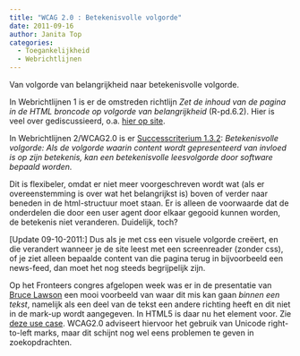 ```yaml
---
title: "WCAG 2.0 : Betekenisvolle volgorde"
date: 2011-09-16
author: Janita Top
categories: 
  - Toegankelijkheid
  - Webrichtlijnen
---
```

Van volgorde van belangrijkheid naar betekenisvolle volgorde.

In Webrichtlijnen 1 is er de omstreden richtlijn _Zet de inhoud van de pagina in de HTML broncode op volgorde van belangrijkheid_ (R-pd.6.2). Hier is veel over gediscussieerd, o.a. [hier op site](/blog/2008/05/webrichtlijnen-volgorde-van-belangrijkheid).

In Webrichtlijnen 2/WCAG2.0 is er [Successcriterium 1.3.2](http://versie2.webrichtlijnen.nl/documentatie/1.3.2/): _Betekenisvolle volgorde: Als de volgorde waarin content wordt gepresenteerd van invloed is op zijn betekenis, kan een betekenisvolle leesvolgorde door software bepaald worden._

Dit is flexibeler, omdat er niet meer voorgeschreven wordt wat (als er overeenstemming is over wat het belangrijkst is) boven of verder naar beneden in de html-structuur moet staan. Er is alleen de voorwaarde dat de onderdelen die door een user agent door elkaar gegooid kunnen worden, de betekenis niet veranderen. Duidelijk, toch?

[Update 09-10-2011:] 
Dus als je met css een visuele volgorde creëert, en die verandert wanneer je de site leest met een screenreader (zonder css), of je ziet alleen bepaalde content van die pagina terug in bijvoorbeeld een news-feed, dan moet het nog steeds begrijpelijk zijn.

Op het Fronteers congres afgelopen week was er in de presentatie van [Bruce Lawson](http://www.brucelawson.co.uk/) een mooi voorbeeld van waar dit mis kan gaan _binnen een tekst_, namelijk als een deel van de tekst een andere richting heeft en dit niet in de mark-up wordt aangegeven. In HTML5 is daar nu het <bdi> element voor. Zie [deze use case](http://rishida.net/blog/?p=564,%20follow%20@r12a). WCAG2.0 adviseert hiervoor het gebruik van Unicode right-to-left marks, maar dit schijnt nog wel eens problemen te geven in zoekopdrachten.
